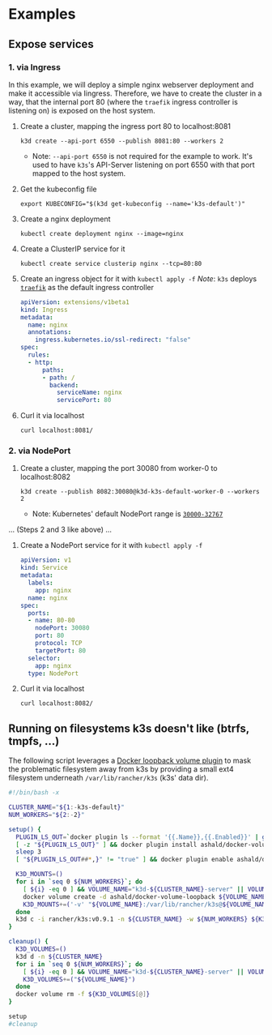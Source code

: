# Examples

## Expose services

### 1. via Ingress

In this example, we will deploy a simple nginx webserver deployment and make it accessible via Iingress.
Therefore, we have to create the cluster in a way, that the internal port 80 (where the `traefik` ingress controller is listening on) is exposed on the host system.

1. Create a cluster, mapping the ingress port 80 to localhost:8081

    `k3d create --api-port 6550 --publish 8081:80 --workers 2`

    - Note: `--api-port 6550` is not required for the example to work. It's used to have `k3s`'s API-Server listening on port 6550 with that port mapped to the host system.

2. Get the kubeconfig file

    `export KUBECONFIG="$(k3d get-kubeconfig --name='k3s-default')"`

3. Create a nginx deployment

    `kubectl create deployment nginx --image=nginx`

4. Create a ClusterIP service for it

    `kubectl create service clusterip nginx --tcp=80:80`

5. Create an ingress object for it with `kubectl apply -f`
  *Note*: `k3s` deploys [`traefik`](https://github.com/containous/traefik) as the default ingress controller

    ```YAML
    apiVersion: extensions/v1beta1
    kind: Ingress
    metadata:
      name: nginx
      annotations:
        ingress.kubernetes.io/ssl-redirect: "false"
    spec:
      rules:
      - http:
          paths:
          - path: /
            backend:
              serviceName: nginx
              servicePort: 80
    ```

6. Curl it via localhost

    `curl localhost:8081/`

### 2. via NodePort

1. Create a cluster, mapping the port 30080 from worker-0 to localhost:8082

    `k3d create --publish 8082:30080@k3d-k3s-default-worker-0 --workers 2`

    - Note: Kubernetes' default NodePort range is [`30000-32767`](https://kubernetes.io/docs/concepts/services-networking/service/#nodeport)

... (Steps 2 and 3 like above) ...

1. Create a NodePort service for it with `kubectl apply -f`

    ```YAML
    apiVersion: v1
    kind: Service
    metadata:
      labels:
        app: nginx
      name: nginx
    spec:
      ports:
      - name: 80-80
        nodePort: 30080
        port: 80
        protocol: TCP
        targetPort: 80
      selector:
        app: nginx
      type: NodePort
    ```

2. Curl it via localhost

    `curl localhost:8082/`


## Running on filesystems k3s doesn't like (btrfs, tmpfs, …)

The following script leverages a [Docker loopback volume plugin](https://github.com/ashald/docker-volume-loopback) to mask the problematic filesystem away from k3s by providing a small ext4 filesystem underneath `/var/lib/rancher/k3s` (k3s' data dir).

```bash
#!/bin/bash -x

CLUSTER_NAME="${1:-k3s-default}"
NUM_WORKERS="${2:-2}"

setup() {
  PLUGIN_LS_OUT=`docker plugin ls --format '{{.Name}},{{.Enabled}}' | grep -E '^ashald/docker-volume-loopback'`
  [ -z "${PLUGIN_LS_OUT}" ] && docker plugin install ashald/docker-volume-loopback DATA_DIR=/tmp/docker-loop/data
  sleep 3
  [ "${PLUGIN_LS_OUT##*,}" != "true" ] && docker plugin enable ashald/docker-volume-loopback

  K3D_MOUNTS=()
  for i in `seq 0 ${NUM_WORKERS}`; do
    [ ${i} -eq 0 ] && VOLUME_NAME="k3d-${CLUSTER_NAME}-server" || VOLUME_NAME="k3d-${CLUSTER_NAME}-worker-$((${i}-1))"
    docker volume create -d ashald/docker-volume-loopback ${VOLUME_NAME} -o sparse=true -o fs=ext4
    K3D_MOUNTS+=('-v' "${VOLUME_NAME}:/var/lib/rancher/k3s@${VOLUME_NAME}")
  done
  k3d c -i rancher/k3s:v0.9.1 -n ${CLUSTER_NAME} -w ${NUM_WORKERS} ${K3D_MOUNTS[@]}
}

cleanup() {
  K3D_VOLUMES=()
  k3d d -n ${CLUSTER_NAME}
  for i in `seq 0 ${NUM_WORKERS}`; do
    [ ${i} -eq 0 ] && VOLUME_NAME="k3d-${CLUSTER_NAME}-server" || VOLUME_NAME="k3d-${CLUSTER_NAME}-worker-$((${i}-1))"
    K3D_VOLUMES+=("${VOLUME_NAME}")
  done
  docker volume rm -f ${K3D_VOLUMES[@]}
}

setup
#cleanup
```
